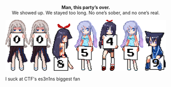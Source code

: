 <p align="center"><b>Man, this party’s over.</b><br>We showed up. We stayed too long. No one’s sober, and no one’s real.</p>
<p align="center">
  <img src="https://raw.githubusercontent.com/1unxx/1unxx/main/Untitled.svg" alt="Party Image" width="600">
</p>

I suck at CTF's
es3n1ns biggest fan
